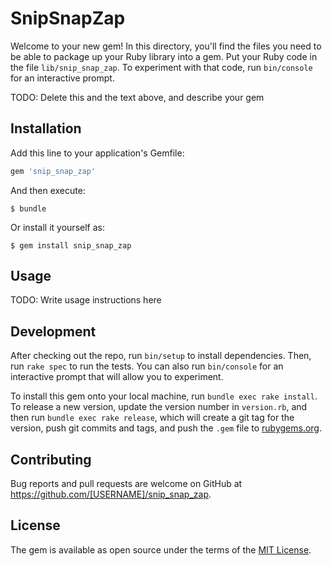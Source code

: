 # SnipSnapZap

Welcome to your new gem! In this directory, you'll find the files you need to be able to package up your Ruby library into a gem. Put your Ruby code in the file `lib/snip_snap_zap`. To experiment with that code, run `bin/console` for an interactive prompt.

TODO: Delete this and the text above, and describe your gem

## Installation

Add this line to your application's Gemfile:

```ruby
gem 'snip_snap_zap'
```

And then execute:

    $ bundle

Or install it yourself as:

    $ gem install snip_snap_zap

## Usage

TODO: Write usage instructions here

## Development

After checking out the repo, run `bin/setup` to install dependencies. Then, run `rake spec` to run the tests. You can also run `bin/console` for an interactive prompt that will allow you to experiment.

To install this gem onto your local machine, run `bundle exec rake install`. To release a new version, update the version number in `version.rb`, and then run `bundle exec rake release`, which will create a git tag for the version, push git commits and tags, and push the `.gem` file to [rubygems.org](https://rubygems.org).

## Contributing

Bug reports and pull requests are welcome on GitHub at https://github.com/[USERNAME]/snip_snap_zap.

## License

The gem is available as open source under the terms of the [MIT License](https://opensource.org/licenses/MIT).
